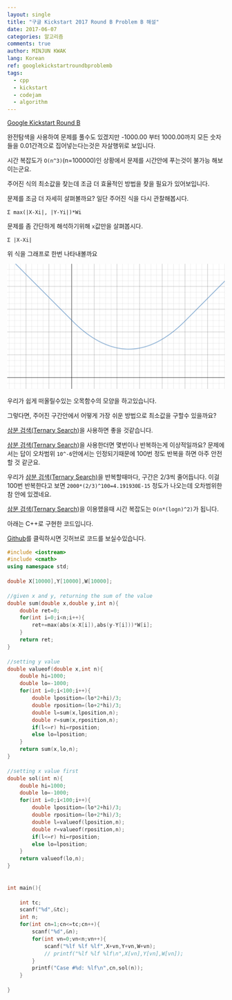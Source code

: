 ```yaml
---
layout: single
title: "구글 Kickstart 2017 Round B Problem B 해설"
date: 2017-06-07
categories: 알고리즘
comments: true
author: MINJUN KWAK
lang: Korean
ref: googlekickstartroundbproblemb
tags:
  - cpp
  - kickstart
  - codejam
  - algorithm
---
```


[Google Kickstart Round B]({{https://code.google.com/codejam/contest/11304486/dashboard#s=p1}})

완전탐색을 사용하여 문제를 풀수도 있겠지만 -1000.00 부터 1000.00까지 모든 숫자들을 0.01간격으로 집어넣는다는것은 자살행위로 보입니다.

시간 복잡도가 ```O(n^3)```(n=100000)인 상황에서 문제를 시간안에 푸는것이 불가능 해보이는군요.

주어진 식의 최소값을 찾는데 조금 더 효율적인 방법을 찾을 필요가 있어보입니다.

문제를 조금 더 자세히 살펴볼까요? 일단 주어진 식을 다시 관찰해봅시다.
```
Σ max(|X-Xi|, |Y-Yi|)*Wi

```
문제를 좀 간단하게 해석하기위해 ```x```값만을 살펴봅시다.
```
Σ |X-Xi|
```
위 식을 그래프로 한번 나타내볼까요

<img src="/assets/images/absolutegraph.png">

우리가 쉽게 떠올릴수있는 오목함수의 모양을 하고있습니다.

그렇다면, 주어진 구간안에서 어떻게 가장 쉬운 방법으로 최소값을 구할수 있을까요?

[삼분 검색(Ternary Search)]({{"/algorithm/ternary-search/"}})을 사용하면 좋을 것같습니다.

[삼분 검색(Ternary Search)]({{"/algorithm/ternary-search/"}})을 사용한더면 몇번이나 반복하는게 이상적일까요? 문제에서는 답이 오차범위 ```10^-6```안에서는 인정되기때문에 100번 정도 반복을 하면 아주 안전 할 것 같군요.

우리가 [삼분 검색(Ternary Search)]({{"/algorithm/ternary-search/"}})을 반복할때마다, 구간은 2/3씩 줄어듭니다. 이걸 100번 반복한다고 보면 ```2000*(2/3)^100=4.191930E-15``` 정도가 나오는데 오차범위한참 안에 있겠네요.

[삼분 검색(Ternary Search)]({{"/algorithm/ternary-search/"}})을 이용헸을때 시간 복잡도는 ```O(n*(logn)^2)```가 됩니다.

아래는 C++로 구현한 코드입니다.

[Github]({{https://github.com/Hanuu/google_kickstart_solution/blob/master/KickStart/2017RoundB/2.6.cpp}})를 클릭하시면 깃허브로 코드를 보실수있습니다.

```cpp
#include <iostream>
#include <cmath>
using namespace std;

double X[10000],Y[10000],W[10000];

//given x and y, returning the sum of the value
double sum(double x,double y,int n){
    double ret=0;
    for(int i=0;i<n;i++){
        ret+=max(abs(x-X[i]),abs(y-Y[i]))*W[i];
    }
    return ret;
}

//setting y value
double valueof(double x,int n){
    double hi=1000;
    double lo=-1000;
    for(int i=0;i<100;i++){
        double lposition=(lo*2+hi)/3;
        double rposition=(lo+2*hi)/3;
        double l=sum(x,lposition,n);
        double r=sum(x,rposition,n);
        if(l<=r) hi=rposition;
        else lo=lposition;
    }
    return sum(x,lo,n);
}

//setting x value first
double sol(int n){
    double hi=1000;
    double lo=-1000;
    for(int i=0;i<100;i++){
        double lposition=(lo*2+hi)/3;
        double rposition=(lo+2*hi)/3;
        double l=valueof(lposition,n);
        double r=valueof(rposition,n);
        if(l<=r) hi=rposition;
        else lo=lposition;
    }
    return valueof(lo,n);
}


int main(){
    
    int tc;
    scanf("%d",&tc);
    int n;
    for(int cn=1;cn<=tc;cn++){
        scanf("%d",&n);
        for(int vn=0;vn<n;vn++){
            scanf("%lf %lf %lf",X+vn,Y+vn,W+vn);
            // printf("%lf %lf %lf\n",X[vn],Y[vn],W[vn]);
        }
        printf("Case #%d: %lf\n",cn,sol(n));
    }
    
}
```